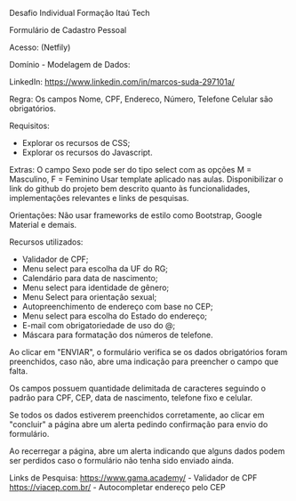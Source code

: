 Desafio Individual Formação Itaú Tech

Formulário de Cadastro Pessoal

Acesso: (Netfily)

Domínio - Modelagem de Dados:

LinkedIn: https://www.linkedin.com/in/marcos-suda-297101a/

Regra:
Os campos Nome, CPF, Endereco, Número, Telefone Celular são obrigatórios.

Requisitos:
- Explorar os recursos de CSS;
- Explorar os recursos do Javascript.

Extras:
O campo Sexo pode ser do tipo select com as opções M = Masculino, F = Feminino
Usar template aplicado nas aulas.
Disponibilizar o link do github do projeto bem descrito quanto às funcionalidades, implementações relevantes e links de pesquisas.

Orientações:
Não usar frameworks de estilo como Bootstrap, Google Material e demais.

Recursos utilizados:
- Validador de CPF;
- Menu select para escolha da UF do RG;
- Calendário para data de nascimento;
- Menu select para identidade de gênero;
- Menu Select para orientação sexual;
- Autopreenchimento de endereço com base no CEP;
- Menu select para escolha do Estado do endereço;
- E-mail com obrigatoriedade de uso do @;
- Máscara para formatação dos números de telefone.

Ao clicar em "ENVIAR", o formulário verifica se os dados obrigatórios foram preenchidos, caso não, abre uma indicação para preencher o campo que falta.

Os campos possuem quantidade delimitada de caracteres seguindo o padrão para CPF, CEP, data de nascimento, telefone fixo e celular.

Se todos os dados estiverem preenchidos corretamente, ao clicar em "concluir" a página abre um alerta pedindo confirmação para envio do formulário.

Ao recerregar a página, abre um alerta indicando que alguns dados podem ser perdidos caso o formulário não tenha sido enviado ainda.

Links de Pesquisa:
https://www.gama.academy/ - Validador de CPF
https://viacep.com.br/ - Autocompletar endereço pelo CEP

